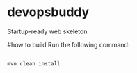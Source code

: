 # devopsbuddy
Startup-ready web skeleton

#how to build
Run the following command:
```

mvn clean install
```

